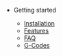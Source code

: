 <!-- _navbar.md -->

* Getting started

  * [Installation](Installation.md)
  * [Features](Features.md)
  * [FAQ](FAQ.md)
  * [G-Codes](G-Codes.md)